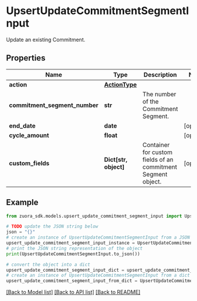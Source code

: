 # UpsertUpdateCommitmentSegmentInput

Update an existing Commitment.

## Properties

Name | Type | Description | Notes
------------ | ------------- | ------------- | -------------
**action** | [**ActionType**](ActionType.md) |  | 
**commitment_segment_number** | **str** | The number of the Commitment Segment. | 
**end_date** | **date** |  | [optional] 
**cycle_amount** | **float** |  | [optional] 
**custom_fields** | **Dict[str, object]** | Container for custom fields of an commitment Segment object. | [optional] 

## Example

```python
from zuora_sdk.models.upsert_update_commitment_segment_input import UpsertUpdateCommitmentSegmentInput

# TODO update the JSON string below
json = "{}"
# create an instance of UpsertUpdateCommitmentSegmentInput from a JSON string
upsert_update_commitment_segment_input_instance = UpsertUpdateCommitmentSegmentInput.from_json(json)
# print the JSON string representation of the object
print(UpsertUpdateCommitmentSegmentInput.to_json())

# convert the object into a dict
upsert_update_commitment_segment_input_dict = upsert_update_commitment_segment_input_instance.to_dict()
# create an instance of UpsertUpdateCommitmentSegmentInput from a dict
upsert_update_commitment_segment_input_from_dict = UpsertUpdateCommitmentSegmentInput.from_dict(upsert_update_commitment_segment_input_dict)
```
[[Back to Model list]](../README.md#documentation-for-models) [[Back to API list]](../README.md#documentation-for-api-endpoints) [[Back to README]](../README.md)


